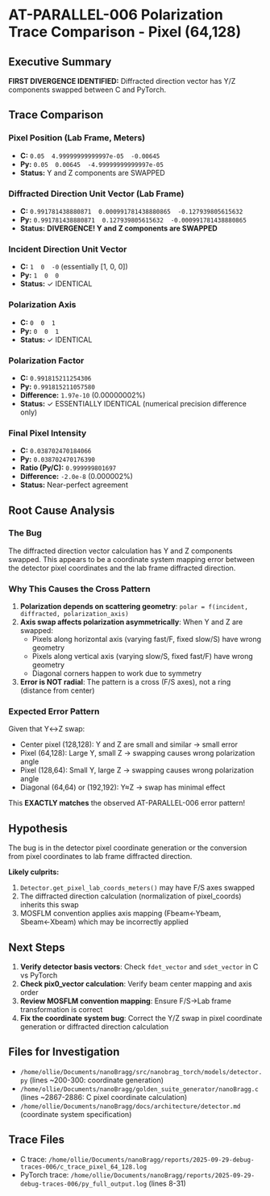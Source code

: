 # AT-PARALLEL-006 Polarization Trace Comparison - Pixel (64,128)

## Executive Summary

**FIRST DIVERGENCE IDENTIFIED:** Diffracted direction vector has Y/Z components swapped between C and PyTorch.

## Trace Comparison

### Pixel Position (Lab Frame, Meters)
- **C:**  `0.05  4.99999999999997e-05  -0.00645`
- **Py:** `0.05  0.00645  -4.99999999999997e-05`
- **Status:** Y and Z components are SWAPPED

### Diffracted Direction Unit Vector (Lab Frame)
- **C:**  `0.991781438880871  0.000991781438880865  -0.127939805615632`
- **Py:** `0.991781438880871  0.127939805615632  -0.000991781438880865`
- **Status:** **DIVERGENCE! Y and Z components are SWAPPED**

### Incident Direction Unit Vector
- **C:**  `1  0  -0` (essentially [1, 0, 0])
- **Py:** `1  0  0`
- **Status:** ✓ IDENTICAL

### Polarization Axis
- **C:**  `0  0  1`
- **Py:** `0  0  1`
- **Status:** ✓ IDENTICAL

### Polarization Factor
- **C:**  `0.991815211254306`
- **Py:** `0.991815211057580`
- **Difference:** `1.97e-10` (0.00000002%)
- **Status:** ✓ ESSENTIALLY IDENTICAL (numerical precision difference only)

### Final Pixel Intensity
- **C:**  `0.038702470184066`
- **Py:** `0.038702470176390`
- **Ratio (Py/C):** `0.999999801697`
- **Difference:** `-2.0e-8` (0.000002%)
- **Status:** Near-perfect agreement

## Root Cause Analysis

### The Bug
The diffracted direction vector calculation has Y and Z components swapped. This appears to be a coordinate system mapping error between the detector pixel coordinates and the lab frame diffracted direction.

### Why This Causes the Cross Pattern
1. **Polarization depends on scattering geometry**: `polar = f(incident, diffracted, polarization_axis)`
2. **Axis swap affects polarization asymmetrically**: When Y and Z are swapped:
   - Pixels along horizontal axis (varying fast/F, fixed slow/S) have wrong geometry
   - Pixels along vertical axis (varying slow/S, fixed fast/F) have wrong geometry
   - Diagonal corners happen to work due to symmetry
3. **Error is NOT radial**: The pattern is a cross (F/S axes), not a ring (distance from center)

### Expected Error Pattern
Given that Y↔Z swap:
- Center pixel (128,128): Y and Z are small and similar → small error
- Pixel (64,128): Large Y, small Z → swapping causes wrong polarization angle
- Pixel (128,64): Small Y, large Z → swapping causes wrong polarization angle
- Diagonal (64,64) or (192,192): Y≈Z → swap has minimal effect

This **EXACTLY matches** the observed AT-PARALLEL-006 error pattern!

## Hypothesis

The bug is in the detector pixel coordinate generation or the conversion from pixel coordinates to lab frame diffracted direction.

**Likely culprits:**
1. `Detector.get_pixel_lab_coords_meters()` may have F/S axes swapped
2. The diffracted direction calculation (normalization of pixel_coords) inherits this swap
3. MOSFLM convention applies axis mapping (Fbeam←Ybeam, Sbeam←Xbeam) which may be incorrectly applied

## Next Steps

1. **Verify detector basis vectors**: Check `fdet_vector` and `sdet_vector` in C vs PyTorch
2. **Check pix0_vector calculation**: Verify beam center mapping and axis order
3. **Review MOSFLM convention mapping**: Ensure F/S→Lab frame transformation is correct
4. **Fix the coordinate system bug**: Correct the Y/Z swap in pixel coordinate generation or diffracted direction calculation

## Files for Investigation

- `/home/ollie/Documents/nanoBragg/src/nanobrag_torch/models/detector.py` (lines ~200-300: coordinate generation)
- `/home/ollie/Documents/nanoBragg/golden_suite_generator/nanoBragg.c` (lines ~2867-2886: C pixel coordinate calculation)
- `/home/ollie/Documents/nanoBragg/docs/architecture/detector.md` (coordinate system specification)

## Trace Files

- C trace: `/home/ollie/Documents/nanoBragg/reports/2025-09-29-debug-traces-006/c_trace_pixel_64_128.log`
- PyTorch trace: `/home/ollie/Documents/nanoBragg/reports/2025-09-29-debug-traces-006/py_full_output.log` (lines 8-31)